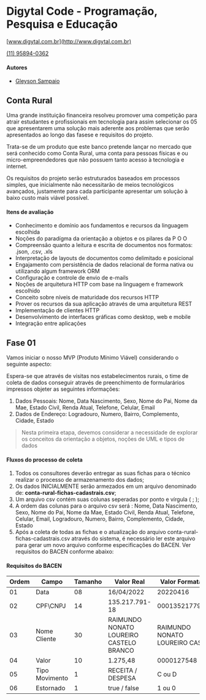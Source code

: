 # Digytal Code - Programação, Pesquisa e Educação
[www.digytal.com.br](http://www.digytal.com.br) 

[(11) 95894-0362](https://api.whatsapp.com/send?phone=5511958940362)


#### Autores
- [Gleyson Sampaio](https://github.com/glysns)

## Conta Rural

Uma grande instituição financeira resolveu promover uma competição para atrair estudantes e profissionais em tecnologia para assim selecionar os 05 que apresentarem uma solução mais aderente aos problemas que serão apresentados ao longo das fasese e requisitos do projeto.

Trata-se de um produto que este banco pretende lançar no mercado que será conhecido como Conta Rural, uma conta para pessoas físicas e ou micro-empreendedores que não possuem tanto acesso à tecnologia e internet.

Os requisitos do projeto serão estruturados baseados em processos simples, que inicialmente não necessitarão de meios tecnológicos avançados, justamente para cada participante apresentar um solução à baixo custo mais viável possível.

#### Itens de avaliação
* Conhecimento e domínio aos fundamentos e recursos da linguagem escolhida
* Noções do paradígma da orientação a objetos e os pilares da P O O
* Compreensão quanto a leitura e escrita de documentos nos formatos: .json, .csv, .xls
* Interpretação de layouts de documentos como delimitado e posicional
* Engajamento com persistência de dados relacional de forma nativa ou utilizando algum framework ORM
* Configuração e controle de envio de e-mails
* Noções de arquitetura HTTP com base na linguagem e framework escolhido
* Conceito sobre níveis de maturidade dos recursos HTTP
* Prover os recursos da sua aplicação através de uma arquitetura REST
* Implementação de clientes HTTP
* Desenvolvimento de interfaces gráficas como desktop, web e mobile
* Integração entre aplicações

## Fase 01

Vamos iniciar o nosso MVP (Produto Mínimo Viável) considerando o seguinte aspecto:

Espera-se que através de visitas nos estabelecimentos rurais, o time de coleta de dados conseguir através de preenchimento de formularários impressos objeter as seguintes informações:

1. Dados Pessoais: Nome, Data Nascimento, Sexo, Nome do Pai, Nome da Mae, Estado Civil, Renda Atual, Telefone, Celular, Email
1. Dados de Endereço: Logradouro, Numero, Bairro, Complemento, Cidade, Estado

> Nesta primeira etapa, devemos considerar a necessidade de explorar os conceitos da orientação a objetos, noções de UML e tipos de dados

#### Fluxos do processo de coleta

1. Todos os consultores deverão entregar as suas fichas para o técnico realizar o processo de armazenamento dos dados;
1. Os dados INICIALMENTE serão armezados em um arquivo denominado de: **conta-rural-fichas-cadastrais.csv**;
1. Um arquivo csv contém suas colunas seperadas por ponto e vírgula ( ; );
1. A ordem das colunas para o arquivo csv será : Nome, Data Nascimento, Sexo, Nome do Pai, Nome da Mae, Estado Civil, Renda Atual, Telefone, Celular, Email, Logradouro, Numero, Bairro, Complemento, Cidade, Estado
1. Após a coleta de todas as fichas e o atualização do arquivo conta-rural-fichas-cadastrais.csv através do sistema, é necessário ler este arquivo para gerar um novo arquivo conforme especificações do BACEN. Ver requisitos do BACEN conforme abaixo:

#### Requisitos do BACEN

| Ordem | Campo          | Tamanho  | Valor Real                              | Valor Formatado               |
| ----- |----------------|----------|-----------------------------------------|-------------------------------|
| 01    | Data           | 08       | 16/04/2022                              | 20220416                      |
| 02    | CPF\CNPJ       | 14       | 135.217.791-18                          | 00013521779118                |
| 03    | Nome Cliente   | 30       | RAIMUNDO NONATO LOUREIRO CASTELO BRANCO | RAIMUNDO NONATO LOUREIRO CAST |
| 04    | Valor          | 10       | 1.275,48                                | 0000127548                    |
| 05    | Tipo Movimento | 1        | RECEITA / DESPESA                       | C ou D                        |
| 06    | Estornado      | 1        | true / false                            | 1 ou 0                        |

